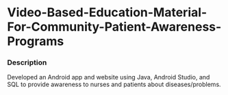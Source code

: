# Video-Based-Education-Material-For-Community-Patient-Awareness-Programs

<h3>Description</h3>
<p>Developed an Android app and website using Java, Android
Studio, and SQL to provide awareness to nurses and patients
about diseases/problems.</p>
